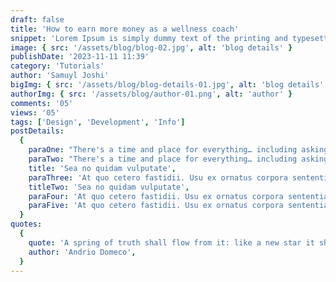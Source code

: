 ```yaml
---
draft: false
title: 'How to earn more money as a wellness coach'
snippet: 'Lorem Ipsum is simply dummy text of the printing and typesetting industry.'
image: { src: '/assets/blog/blog-02.jpg', alt: 'blog details' }
publishDate: '2023-11-11 11:39'
category: 'Tutorials'
author: 'Samuyl Joshi'
bigImg: { src: '/assets/blog/blog-details-01.jpg', alt: 'blog details' }
authorImg: { src: '/assets/blog/author-01.png', alt: 'author' }
comments: '05'
views: '05'
tags: ['Design', 'Development', 'Info']
postDetails:
  {
    paraOne: "There's a time and place for everything… including asking for reviews. For instance: you should not asking for a review on your checkout page. The sole purpose of this page is to guide your customer to complete their purchase, and this means that the page should be as minimalist and pared-down possible. You don't want to have any unnecessary elements or Call To Actions.",
    paraTwo: "There's a time and place for everything… including asking for reviews. For instance: you should not asking for a review on your checkout page. The sole purpose of this page is to guide your customer to complete their purchase, and this means that the page should be as minimalist and pared-down possible. You don't want to have any unnecessary elements or Call To Actions.",
    title: 'Sea no quidam vulputate',
    paraThree: 'At quo cetero fastidii. Usu ex ornatus corpora sententiae, vocibus deleniti ut nec. Ut enim eripuit eligendi est, in iracundia signiferumque quo. Sed virtute suavitate suscipiantur ea, dolor this can eloquentiam ei pro. Suas adversarium interpretaris eu sit, eum viris impedit ne. Erant appareat corrumpit ei vel.',
    titleTwo: 'Sea no quidam vulputate',
    paraFour: 'At quo cetero fastidii. Usu ex ornatus corpora sententiae, vocibus deleniti ut nec. Ut enim eripuit eligendi est, in iracundia signiferumque quo. Sed virtute suavitate suscipiantur ea, dolor this can eloquentiam ei pro. Suas adversarium interpretaris eu sit, eum viris impedit ne. Erant appareat corrumpit ei vel.',
    paraFive: 'At quo cetero fastidii. Usu ex ornatus corpora sententiae, vocibus deleniti ut nec. Ut enim eripuit eligendi est, in iracundia signiferumque quo. Sed virtute suavitate suscipiantur ea, dolor this can eloquentiam ei pro. Suas adversarium interpretaris eu sit, eum viris impedit ne. Erant appareat corrumpit ei vel.',
  }
quotes:
  {
    quote: 'A spring of truth shall flow from it: like a new star it shall scatter the darkness of ignorance, and cause a light heretofore unknown to shine amongst men.',
    author: 'Andrio Domeco',
  }
---
```

